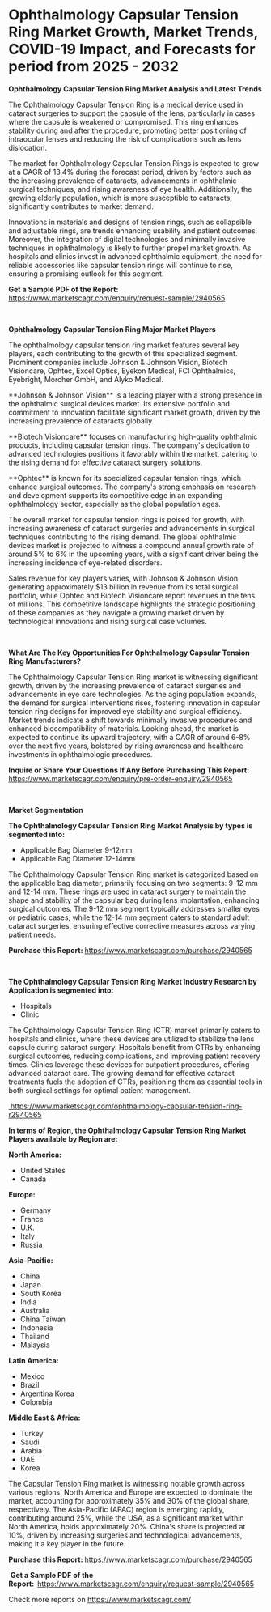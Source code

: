 <p><h1>Ophthalmology Capsular Tension Ring Market Growth, Market Trends, COVID-19 Impact, and Forecasts for period from 2025 - 2032</h1></p><p><strong>Ophthalmology Capsular Tension Ring Market Analysis and Latest Trends</strong></p>
<p><p>The Ophthalmology Capsular Tension Ring is a medical device used in cataract surgeries to support the capsule of the lens, particularly in cases where the capsule is weakened or compromised. This ring enhances stability during and after the procedure, promoting better positioning of intraocular lenses and reducing the risk of complications such as lens dislocation. </p><p>The market for Ophthalmology Capsular Tension Rings is expected to grow at a CAGR of 13.4% during the forecast period, driven by factors such as the increasing prevalence of cataracts, advancements in ophthalmic surgical techniques, and rising awareness of eye health. Additionally, the growing elderly population, which is more susceptible to cataracts, significantly contributes to market demand. </p><p>Innovations in materials and designs of tension rings, such as collapsible and adjustable rings, are trends enhancing usability and patient outcomes. Moreover, the integration of digital technologies and minimally invasive techniques in ophthalmology is likely to further propel market growth. As hospitals and clinics invest in advanced ophthalmic equipment, the need for reliable accessories like capsular tension rings will continue to rise, ensuring a promising outlook for this segment.</p></p>
<p><strong>Get a Sample PDF of the Report:&nbsp;</strong> <a href="https://www.marketscagr.com/enquiry/request-sample/2940565?utm_campaign=2723&utm_medium=2&utm_source=Github&utm_content=ia&utm_term=15032025&utm_id=ophthalmology-capsular-tension-ring">https://www.marketscagr.com/enquiry/request-sample/2940565</a></p>
<p>&nbsp;</p>
<p><strong>Ophthalmology Capsular Tension Ring Major Market Players</strong></p>
<p><p>The ophthalmology capsular tension ring market features several key players, each contributing to the growth of this specialized segment. Prominent companies include Johnson & Johnson Vision, Biotech Visioncare, Ophtec, Excel Optics, Eyekon Medical, FCI Ophthalmics, Eyebright, Morcher GmbH, and Alyko Medical.</p><p>**Johnson & Johnson Vision** is a leading player with a strong presence in the ophthalmic surgical devices market. Its extensive portfolio and commitment to innovation facilitate significant market growth, driven by the increasing prevalence of cataracts globally.</p><p>**Biotech Visioncare** focuses on manufacturing high-quality ophthalmic products, including capsular tension rings. The company's dedication to advanced technologies positions it favorably within the market, catering to the rising demand for effective cataract surgery solutions.</p><p>**Ophtec** is known for its specialized capsular tension rings, which enhance surgical outcomes. The company's strong emphasis on research and development supports its competitive edge in an expanding ophthalmology sector, especially as the global population ages.</p><p>The overall market for capsular tension rings is poised for growth, with increasing awareness of cataract surgeries and advancements in surgical techniques contributing to the rising demand. The global ophthalmic devices market is projected to witness a compound annual growth rate of around 5% to 6% in the upcoming years, with a significant driver being the increasing incidence of eye-related disorders.</p><p>Sales revenue for key players varies, with Johnson & Johnson Vision generating approximately $13 billion in revenue from its total surgical portfolio, while Ophtec and Biotech Visioncare report revenues in the tens of millions. This competitive landscape highlights the strategic positioning of these companies as they navigate a growing market driven by technological innovations and rising surgical case volumes.</p></p>
<p>&nbsp;</p>
<p><strong>What Are The Key Opportunities For Ophthalmology Capsular Tension Ring Manufacturers?</strong></p>
<p><p>The Ophthalmology Capsular Tension Ring market is witnessing significant growth, driven by the increasing prevalence of cataract surgeries and advancements in eye care technologies. As the aging population expands, the demand for surgical interventions rises, fostering innovation in capsular tension ring designs for improved eye stability and surgical efficiency. Market trends indicate a shift towards minimally invasive procedures and enhanced biocompatibility of materials. Looking ahead, the market is expected to continue its upward trajectory, with a CAGR of around 6-8% over the next five years, bolstered by rising awareness and healthcare investments in ophthalmologic procedures.</p></p>
<p><strong>Inquire or Share Your Questions If Any Before Purchasing This Report:</strong> <a href="https://www.marketscagr.com/enquiry/pre-order-enquiry/2940565?utm_campaign=2723&utm_medium=2&utm_source=Github&utm_content=ia&utm_term=15032025&utm_id=ophthalmology-capsular-tension-ring">https://www.marketscagr.com/enquiry/pre-order-enquiry/2940565</a></p>
<p>&nbsp;</p>
<p><strong>Market Segmentation</strong></p>
<p><strong>The Ophthalmology Capsular Tension Ring Market Analysis by types is segmented into:</strong></p>
<p><ul><li>Applicable Bag Diameter 9-12mm</li><li>Applicable Bag Diameter 12-14mm</li></ul></p>
<p><p>The Ophthalmology Capsular Tension Ring market is categorized based on the applicable bag diameter, primarily focusing on two segments: 9-12 mm and 12-14 mm. These rings are used in cataract surgery to maintain the shape and stability of the capsular bag during lens implantation, enhancing surgical outcomes. The 9-12 mm segment typically addresses smaller eyes or pediatric cases, while the 12-14 mm segment caters to standard adult cataract surgeries, ensuring effective corrective measures across varying patient needs.</p></p>
<p><strong>Purchase this Report:&nbsp;</strong><a href="https://www.marketscagr.com/purchase/2940565?utm_campaign=2723&utm_medium=2&utm_source=Github&utm_content=ia&utm_term=15032025&utm_id=ophthalmology-capsular-tension-ring">https://www.marketscagr.com/purchase/2940565</a></p>
<p>&nbsp;</p>
<p><strong>The Ophthalmology Capsular Tension Ring Market Industry Research by Application is segmented into:</strong></p>
<p><ul><li>Hospitals</li><li>Clinic</li></ul></p>
<p><p>The Ophthalmology Capsular Tension Ring (CTR) market primarily caters to hospitals and clinics, where these devices are utilized to stabilize the lens capsule during cataract surgery. Hospitals benefit from CTRs by enhancing surgical outcomes, reducing complications, and improving patient recovery times. Clinics leverage these devices for outpatient procedures, offering advanced cataract care. The growing demand for effective cataract treatments fuels the adoption of CTRs, positioning them as essential tools in both surgical settings for optimal patient management.</p></p>
<p><a href="https://www.marketscagr.com/ophthalmology-capsular-tension-ring-r2940565?utm_campaign=2723&utm_medium=2&utm_source=Github&utm_content=ia&utm_term=15032025&utm_id=ophthalmology-capsular-tension-ring">&nbsp;https://www.marketscagr.com/ophthalmology-capsular-tension-ring-r2940565</a></p>
<p><strong>In terms of Region, the Ophthalmology Capsular Tension Ring Market Players available by Region are:</strong></p>
<p>
    <p> <strong> North America: </strong>
        <ul>
            <li>United States</li>
            <li>Canada</li>
        </ul>
        </p> 
    <p> <strong> Europe: </strong>
        <ul>
            <li>Germany</li>
            <li>France</li>
            <li>U.K.</li>
            <li>Italy</li>
            <li>Russia</li>
        </ul>
        </p> 
    <p> <strong> Asia-Pacific: </strong>
        <ul>
            <li>China</li>
            <li>Japan</li>
            <li>South Korea</li>
            <li>India</li>
            <li>Australia</li>
            <li>China Taiwan</li>
            <li>Indonesia</li>
            <li>Thailand</li>
            <li>Malaysia</li>
        </ul>
        </p> 
    <p> <strong> Latin America: </strong>
        <ul>
            <li>Mexico</li>
            <li>Brazil</li>
            <li>Argentina Korea</li>
            <li>Colombia</li>
        </ul>
        </p> 
    <p> <strong> Middle East & Africa: </strong>
        <ul>
            <li>Turkey</li>
            <li>Saudi</li>
            <li>Arabia</li>
            <li>UAE</li>
            <li>Korea</li>
        </ul>
    </p>
    </p>
<p><p>The Capsular Tension Ring market is witnessing notable growth across various regions. North America and Europe are expected to dominate the market, accounting for approximately 35% and 30% of the global share, respectively. The Asia-Pacific (APAC) region is emerging rapidly, contributing around 25%, while the USA, as a significant market within North America, holds approximately 20%. China's share is projected at 10%, driven by increasing surgeries and technological advancements, making it a key player in the future.</p></p>
<p><strong>Purchase this Report: </strong><a href="https://www.marketscagr.com/purchase/2940565?utm_campaign=2723&utm_medium=2&utm_source=Github&utm_content=ia&utm_term=15032025&utm_id=ophthalmology-capsular-tension-ring">https://www.marketscagr.com/purchase/2940565</a></p>
<p>&nbsp;<strong>Get a Sample PDF of the Report:&nbsp;&nbsp;</strong><a href="https://www.marketscagr.com/enquiry/request-sample/2940565?utm_campaign=2723&utm_medium=2&utm_source=Github&utm_content=ia&utm_term=15032025&utm_id=ophthalmology-capsular-tension-ring">https://www.marketscagr.com/enquiry/request-sample/2940565</a></p>
<p><strong></strong></p>
<p>Check more reports on <a href="https://www.marketscagr.com/?utm_campaign=2723&utm_medium=2&utm_source=Github&utm_content=ia&utm_term=15032025&utm_id=ophthalmology-capsular-tension-ring">https://www.marketscagr.com/</a></p>